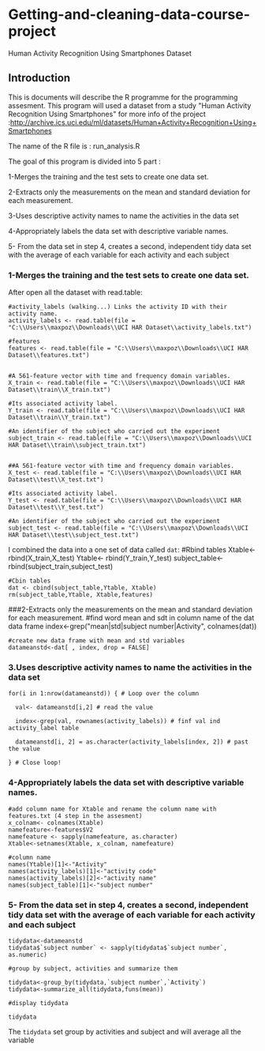 # Getting-and-cleaning-data-course-project
Human Activity Recognition Using Smartphones Dataset

## Introduction
This is documents will describe the R programme for the programming assesment. This program will used a dataset from a study "Human Activity Recognition Using Smartphones"
for more info of the project :http://archive.ics.uci.edu/ml/datasets/Human+Activity+Recognition+Using+Smartphones

The name of the R file is : run_analysis.R

The goal of this program is divided into 5 part :

1-Merges the training and the test sets to create one data set.

2-Extracts only the measurements on the mean and standard deviation for each measurement.

3-Uses descriptive activity names to name the activities in the data set

4-Appropriately labels the data set with descriptive variable names.

5- From the data set in step 4, creates a second, independent tidy data set with the average of each variable for each activity and each subject



### 1-Merges the training and the test sets to create one data set.

After open all the dataset with read.table:

    #activity_labels (walking...) Links the activity ID with their activity name.
    activity_labels <- read.table(file = "C:\\Users\\maxpoz\\Downloads\\UCI HAR Dataset\\activity_labels.txt")

    #features 
    features <- read.table(file = "C:\\Users\\maxpoz\\Downloads\\UCI HAR Dataset\\features.txt")


    #A 561-feature vector with time and frequency domain variables.
    X_train <- read.table(file = "C:\\Users\\maxpoz\\Downloads\\UCI HAR Dataset\\train\\X_train.txt")

    #Its associated activity label. 
    Y_train <- read.table(file = "C:\\Users\\maxpoz\\Downloads\\UCI HAR Dataset\\train\\Y_train.txt")

    #An identifier of the subject who carried out the experiment
    subject_train <- read.table(file = "C:\\Users\\maxpoz\\Downloads\\UCI HAR Dataset\\train\\subject_train.txt")


    ##A 561-feature vector with time and frequency domain variables.
    X_test <- read.table(file = "C:\\Users\\maxpoz\\Downloads\\UCI HAR Dataset\\test\\X_test.txt")

    #Its associated activity label. 
    Y_test <- read.table(file = "C:\\Users\\maxpoz\\Downloads\\UCI HAR Dataset\\test\\Y_test.txt")

    #An identifier of the subject who carried out the experiment
    subject_test <- read.table(file = "C:\\Users\\maxpoz\\Downloads\\UCI HAR Dataset\\test\\subject_test.txt")

 I combined the data into a one set of data called `dat`:
    #Rbind tables
    Xtable<- rbind(X_train,X_test)
    Ytable<- rbind(Y_train,Y_test)
    subject_table<- rbind(subject_train,subject_test)

    #Cbin tables
    dat <- cbind(subject_table,Ytable, Xtable)
    rm(subject_table,Ytable, Xtable,features)
    
###2-Extracts only the measurements on the mean and standard deviation for each measurement.
    #find word mean and sdt in column name of the dat data frame
    index<-grep("mean|std|subject number|Activity", colnames(dat))

    #create new data frame with mean and std variables
    datameanstd<-dat[ , index, drop = FALSE]
    
###    3.Uses descriptive activity names to name the activities in the data set

    for(i in 1:nrow(datameanstd)) { # Loop over the column

      val<- datameanstd[i,2] # read the value

      index<-grep(val, rownames(activity_labels)) # finf val ind activity_label table

      datameanstd[i, 2] = as.character(activity_labels[index, 2]) # past the value 

    } # Close loop!
    
### 4-Appropriately labels the data set with descriptive variable names.

    #add column name for Xtable and rename the column name with features.txt (4 step in the assesment)
    x_colnam<- colnames(Xtable)
    namefeature<-features$V2
    namefeature <- sapply(namefeature, as.character)
    Xtable<-setnames(Xtable, x_colnam, namefeature)

    #column name
    names(Ytable)[1]<-"Activity"
    names(activity_labels)[1]<-"activity code"
    names(activity_labels)[2]<-"activity name"
    names(subject_table)[1]<-"subject number"
    
### 5- From the data set in step 4, creates a second, independent tidy data set with the average of each variable for each activity and each subject
    tidydata<-datameanstd
    tidydata$`subject number` <- sapply(tidydata$`subject number`, as.numeric)

    #group by subject, activities and summarize them

    tidydata<-group_by(tidydata,`subject number`,`Activity`)
    tidydata<-summarize_all(tidydata,funs(mean))

    #display tidydata

    tidydata
    
  The `tidydata` set group by activities and subject and will average all the variable
